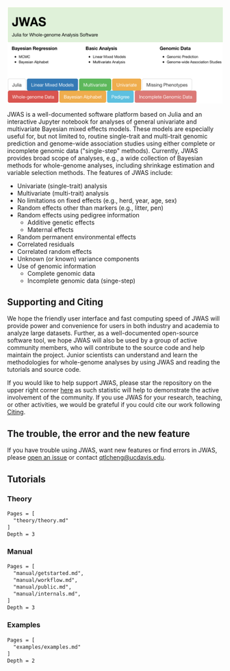 
![JWAS](assets/JWAS.png)

JWAS is a well-documented software platform based on Julia and an interactive Jupyter notebook for analyses of general
univariate and multivariate Bayesian mixed effects models.  These models are especially useful for, but not limited to,
routine single-trait and multi-trait genomic prediction and genome-wide association studies using either complete or incomplete
genomic data ("single-step" methods). Currently, JWAS provides broad scope of analyses, e.g., a wide collection of Bayesian
methods for whole-genome analyses, including shrinkage estimation and variable selection methods. The features of JWAS include:

* Univariate (single-trait) analysis
* Multivariate (multi-trait) analysis  
* No limitations on fixed effects (e.g., herd, year, age, sex)
* Random effects other than markers (e.g., litter, pen)                                  
* Random effects using pedigree information
  - Additive genetic effects
  - Maternal effects
* Random permanent environmental effects  
* Correlated residuals		
* Correlated random effects
* Unknown (or known) variance components
* Use of genomic information
  - Complete genomic data                                      		
  - Incomplete genomic data (singe-step)


## Supporting and Citing

We hope the friendly user interface and fast computing speed of JWAS will provide power and convenience for users in both industry
and academia to analyze large datasets. Further, as a well-documented open-source software tool, we hope JWAS will also be used by a
group of active community members, who will contribute to the source code and help maintain the project. Junior scientists can
understand and learn the methodologies for whole-genome analyses by using JWAS and reading the tutorials and source code.

If you would like to help support JWAS, please star the repository on the upper right corner
[here](https://github.com/reworkhow/JWAS.jl) as such statistic will help to demonstrate the
active involvement of the community. If you use JWAS for your research, teaching, or other activities,
we would be grateful if you could cite our work following [Citing](@ref).


## The trouble, the error and the new feature

If you have trouble using JWAS, want new features or find errors in JWAS, please [open an issue](https://github.com/reworkhow/JWAS.jl/issues) or contact <qtlcheng@ucdavis.edu>.

## Tutorials

### Theory
```@contents
Pages = [
  "theory/theory.md"
]
Depth = 3
```

### Manual
```@contents
Pages = [
  "manual/getstarted.md",
  "manual/workflow.md",
  "manual/public.md",
  "manual/internals.md",
]
Depth = 3
```

### Examples
```@contents
Pages = [
  "examples/examples.md"
]
Depth = 2
```
